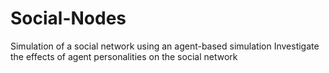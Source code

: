 # Social-Nodes

Simulation of a social network using an agent-based simulation
Investigate the effects of agent personalities on the social network
